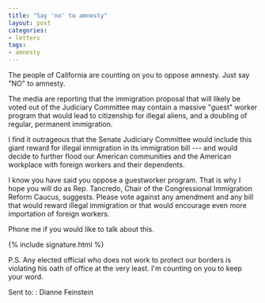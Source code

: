 ```yaml
---
title: "Say 'no' to amnesty"
layout: post
categories:
- letters
tags:
- amnesty
---
```


The people of California are counting on you to oppose amnesty. Just say "NO" to amnesty.

The media are reporting that the immigration proposal that will likely be voted out of the Judiciary Committee may contain a massive "guest" worker program that would lead to citizenship for illegal aliens, and a doubling of regular, permanent immigration.

I find it outrageous that the Senate Judiciary Committee would include this giant reward for illegal immigration in its immigration bill --- and would decide to further flood our American communities and the American workplace with foreign workers and their dependents.

I know you have said you oppose a guestworker program. That is why I hope you will do as Rep. Tancredo, Chair of the Congressional Immigration Reform Caucus, suggests. Please vote against any amendment and any bill that would reward illegal immigration or that would encourage even more importation of foreign workers.

Phone me if you would like to talk about this.

{% include signature.html %}

P.S. Any elected official who does not work to protect our borders is violating his oath of office at the very least. I'm counting on you to keep your word.

Sent to:
: Dianne Feinstein
